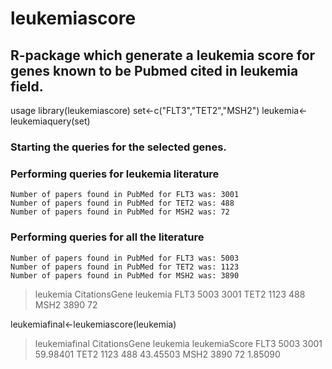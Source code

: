 # leukemiascore
R-package which generate a leukemia score for genes known to be Pubmed cited in leukemia field.
---
usage 
library(leukemiascore)
set<-c("FLT3","TET2","MSH2")
leukemia<-leukemiaquery(set)

### Starting the queries for the selected genes.

### Performing queries for leukemia literature 
	Number of papers found in PubMed for FLT3 was: 3001 
	Number of papers found in PubMed for TET2 was: 488 
	Number of papers found in PubMed for MSH2 was: 72 

### Performing queries for all the literature 
	Number of papers found in PubMed for FLT3 was: 5003 
	Number of papers found in PubMed for TET2 was: 1123 
	Number of papers found in PubMed for MSH2 was: 3890 
  
  
  > leukemia
     CitationsGene leukemia
FLT3          5003     3001
TET2          1123      488
MSH2          3890       72

leukemiafinal<-leukemiascore(leukemia)

> leukemiafinal
     CitationsGene leukemia leukemiaScore
FLT3          5003     3001      59.98401
TET2          1123      488      43.45503
MSH2          3890       72       1.85090
